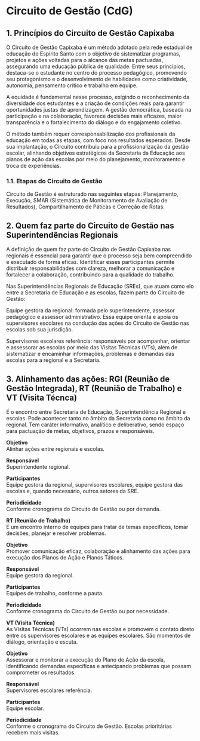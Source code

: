 # Circuito de Gestão (CdG)

## 1\. Princípios do Circuito de Gestão Capixaba

O Circuito de Gestão Capixaba é um método adotado pela rede estadual de educação do Espírito Santo com o objetivo de sistematizar programas, projetos e ações voltadas para o alcance das metas pactuadas, assegurando uma educação pública de qualidade. Entre seus princípios, destaca-se o estudante no centro do processo pedagógico, promovendo seu protagonismo e o desenvolvimento de habilidades como criatividade, autonomia, pensamento crítico e trabalho em equipe.

A equidade é fundamental nesse processo, exigindo o reconhecimento da diversidade dos estudantes e a criação de condições reais para garantir oportunidades justas de aprendizagem. A gestão democrática, baseada na participação e na colaboração, favorece decisões mais eficazes, maior transparência e o fortalecimento do diálogo e do engajamento coletivo.

O método também requer corresponsabilização dos profissionais da educação em todas as etapas, com foco nos resultados esperados. Desde sua implantação, o Circuito contribuiu para a profissionalização da gestão escolar, alinhando objetivos estratégicos da Secretaria da Educação aos planos de ação das escolas por meio do planejamento, monitoramento e troca de experiências.

### 1.1. Etapas do Circuito de Gestão

Circuito de Gestão é estruturado nas seguintes etapas: Planejamento, Execução, SMAR (Sistemática de Monitoramento de Avaliação de Resultados), Compartilhamento de Páticas e Correção de Rotas.

## 2\. Quem faz parte do Circuito de Gestão nas Superintendências Regionais

A definição de quem faz parte do Circuito de Gestão Capixaba nas regionais é essencial para garantir que o processo seja bem compreendido e executado de forma eficaz. Identificar esses participantes permite distribuir responsabilidades com clareza, melhorar a comunicação e fortalecer a colaboração, contribuindo para a qualidade do trabalho.

Nas Superintendências Regionais de Educação (SREs), que atuam como elo entre a Secretaria de Educação e as escolas, fazem parte do Circuito de Gestão:

Equipe gestora da regional: formada pelo superintendente, assessor pedagógico e assessor administrativo. Essa equipe orienta e apoia os supervisores escolares na condução das ações do Circuito de Gestão nas escolas sob sua jurisdição.

Supervisores escolares referência: responsáveis por acompanhar, orientar e assessorar as escolas por meio das Visitas Técnicas (VTs), além de sistematizar e encaminhar informações, problemas e demandas das escolas para a regional e a Secretaria.

## 3\. Alinhamento das ações: RGI (Reunião de Gestão Integrada), RT (Reunião de Trabalho) e VT (Visita Técnca)

É o encontro entre Secretaria de Educação, Superintendência Regional e escolas. Pode acontecer tanto no âmbito da Secretaria como no âmbito da regional. Tem caráter informativo, analítico e deliberativo, sendo espaço para pactuação de metas, objetivos, prazos e responsáveis.

**Objetivo**  
Alinhar ações entre regionais e escolas.

**Responsável**  
Superintendente regional.

**Participantes**  
Equipe gestora da regional, supervisores escolares, equipe gestora das escolas e, quando necessário, outros setores da SRE.

**Periodicidade**  
Conforme cronograma do Circuito de Gestão ou por demanda.

**RT (Reunião de Trabalho)**  
É um encontro interno de equipes para tratar de temas específicos, tomar decisões, planejar e resolver problemas.

**Objetivo**  
Promover comunicação eficaz, colaboração e alinhamento das ações para execução dos Planos de Ação e Planos Táticos.

**Responsável**  
Equipe gestora da regional.

**Participantes**  
Equipes de trabalho, conforme a pauta.

**Periodicidade**  
Conforme cronograma do Circuito de Gestão ou por necessidade.

**VT (Visita Técnica)**  
As Visitas Técnicas (VTs) ocorrem nas escolas e promovem o contato direto entre os supervisores escolares e as equipes escolares. São momentos de diálogo, orientação e escuta.

**Objetivo**  
Assessorar e monitorar a execução do Plano de Ação da escola, identificando demandas específicas e antecipando problemas que possam comprometer os resultados.

**Responsável**  
Supervisores escolares referência.

**Participantes**  
Equipe escolar.

**Periodicidade**  
Conforme o cronograma do Circuito de Gestão. Escolas prioritárias recebem mais visitas.